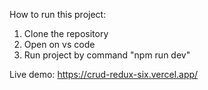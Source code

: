 How to run this project:

1. Clone the repository
2. Open on vs code
3. Run project by command "npm run dev"

Live demo: https://crud-redux-six.vercel.app/
